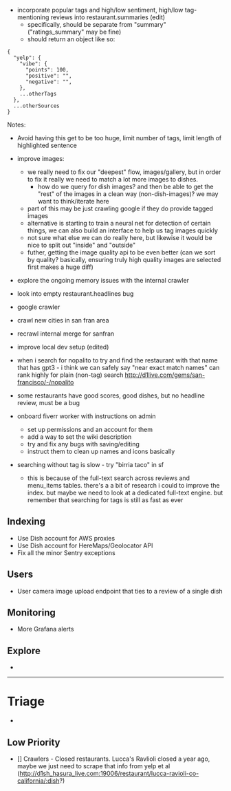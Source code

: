 - incorporate popular tags and high/low sentiment, high/low tag-mentioning reviews into restaurant.summaries (edit)
  - specifically, should be separate from "summary" ("ratings_summary" may be fine)
  - should return an object like so:

```
{
  "yelp": {
    "vibe": {
      "points": 100,
      "positive": "",
      "negative": "",
    },
    ...otherTags
  },
  ...otherSources
}
```

Notes:
  - Avoid having this get to be too huge, limit number of tags, limit length of highlighted sentence

- improve images:
  - we really need to fix our "deepest" flow, images/gallery, but in order to fix it really we need to match a lot more images to dishes.
    - how do we query for dish images? and then be able to get the "rest" of the images in a clean way (non-dish-images)? we may want to think/iterate here
  - part of this may be just crawling google if they do provide tagged images
  - alternative is starting to train a neural net for detection of certain things, we can also build an interface to help us tag images quickly
  - not sure what else we can do really here, but likewise it would be nice to split out "inside" and "outside"
  - futher, getting the image quality api to be even better (can we sort by quality? basically, ensuring truly high quality images are selected first makes a huge diff)




- explore the ongoing memory issues with the internal crawler
- look into empty restaurant.headlines bug
- google crawler
- crawl new cities in san fran area
- recrawl internal merge for sanfran
- improve local dev setup (edited)
- when i search for nopalito to try and find the restaurant with that name that has gpt3 - i think we can safely say "near exact match names" can rank highly for plain (non-tag) search http://d1live.com/gems/san-francisco/-/nopalito
- some restaurants have good scores, good dishes, but no headline review, must be a bug
- onboard fiverr worker with instructions on admin
  - set up permissions and an account for them
  - add a way to set the wiki description
  - try and fix any bugs with saving/editing
  - instruct them to clean up names and icons basically
- searching without tag is slow - try "birria taco" in sf
  - this is because of the full-text search across reviews and menu_items tables. there's a
    a bit of research i could to improve the index. but maybe we need to look at a dedicated
    full-text engine. but remember that searching for tags is still as fast as ever

## Indexing

- Use Dish account for AWS proxies
- Use Dish account for HereMaps/Geolocator API
- Fix all the minor Sentry exceptions

## Users

- User camera image upload endpoint that ties to a review of a single dish

## Monitoring

- More Grafana alerts

## Explore
-

---

# Triage
-
## Low Priority

- [] Crawlers - Closed restaurants. Lucca's Ravlioli closed a year ago, maybe we just need to scrape that info from yelp et al (http://d1sh_hasura_live.com:19006/restaurant/lucca-ravioli-co-california/:dish?)

